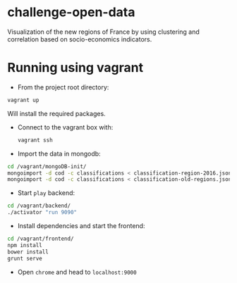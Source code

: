 # challenge-open-data
Visualization of the new regions of France by using clustering and correlation
based on socio-economics indicators.

# Running using vagrant
- From the project root directory:
```sh
vagrant up
```
Will install the required packages.
- Connect to the vagrant box with:
  ```sh
  vagrant ssh
  ```

- Import the data in mongodb:
```sh
cd /vagrant/mongoDB-init/
mongoimport -d cod -c classifications < classification-region-2016.json
mongoimport -d cod -c classifications < classification-old-regions.json
```

- Start `play` backend:
```sh
cd /vagrant/backend/
./activator "run 9090"
```

- Install dependencies and start the frontend:
```sh
cd /vagrant/frontend/
npm install
bower install
grunt serve
```
- Open `chrome` and head to `localhost:9000`
